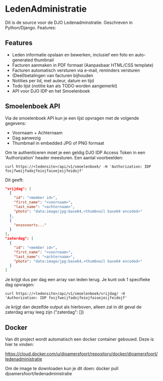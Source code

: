 # LedenAdministratie
Dit is de source voor de DJO Ledenadminstratie. Geschreven in Python/Django. Features:

## Features
- Leden informatie opslaan en bewerken, inclusief een foto en auto-generated thumbnail
- Facturen aanmaken in PDF formaat (Aanpasbaar HTML/CSS template)
- Facturen automatisch versturen via e-mail, reminders versturen
- (Deel)betalingen van facturen bijhouden
- Notities per lid, met auteur, datum en tijd
- Todo lijst (notitie kan als TODO worden aangemerkt)
- API voor DJO IDP en het Smoelenboek

## Smoelenboek API
Via de smoelenboek API kun je een lijst opvragen met de volgende gegevens:
- Voornaam + Achternaam
- Dag aanwezig
- Thumbmail in embedded JPG of PNG formaat

Om te authenticeren moet je een geldig DJO IDP Access Token in een 'Authorization' header meesturen. Een aantal voorbeelden:

```
curl https://<ledensite>/api/v1/smoelenboek/ -H 'Authorization: IDP fosjfweijfadojfeiojfaioejeijfeidojf'
```
Dit geeft:

```json
"vrijdag": [
  {
    "id": "<member id>",
    "first_name": "<voornaam>",
    "last_name": "<achternaam>",
    "photo": "data:image/jpg:base64,<thumbnail base64 encoded>"
  },
  {
    "enzovoorts..."
  }
],
"zaterdag": [
  {
    "id": "<member id>",
    "first_name": "<voornaam>",
    "last_name": "<achternaam>",
    "photo": "data:image/jpg:base64,<thumbnail base64 encoded>"
  }
]
```

Je krijgt dus per dag een array van leden terug. Je kunt ook 1 specifieke dag opvragen:

```
curl https://<ledensite>/api/v1/smoelenboek/vrijdag/ -H 'Authorization: IDP fosjfweijfadojfeiojfaioejeijfeidojf'
```
Je krijgt dan dezelfde output als hierboven, alleen zal in dit geval de zaterdag array leeg zijn ("zaterdag": [])

## Docker
Van dit project wordt automatisch een docker container gebouwd. Deze is hier te vinden:

https://cloud.docker.com/u/djoamersfoort/repository/docker/djoamersfoort/ledenadministratie

Om de image te downloaden kun je dit doen:
docker pull djoamersfoort/ledenadministratie
